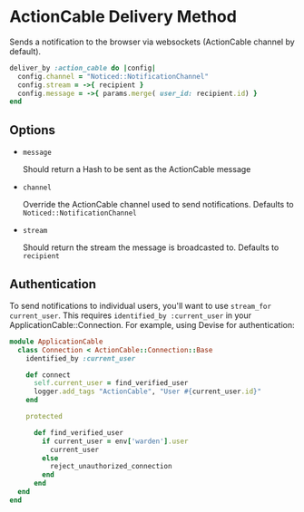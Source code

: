 # ActionCable Delivery Method

Sends a notification to the browser via websockets (ActionCable channel by default).

```ruby
deliver_by :action_cable do |config|
  config.channel = "Noticed::NotificationChannel"
  config.stream = ->{ recipient }
  config.message = ->{ params.merge( user_id: recipient.id) }
end
```

## Options

* `message`

  Should return a Hash to be sent as the ActionCable message

* `channel`

  Override the ActionCable channel used to send notifications. Defaults to `Noticed::NotificationChannel`

* `stream`

  Should return the stream the message is broadcasted to. Defaults to `recipient`

## Authentication

To send notifications to individual users, you'll want to use `stream_for current_user`. This requires `identified_by :current_user` in your ApplicationCable::Connection. For example, using Devise for authentication:

```ruby
module ApplicationCable
  class Connection < ActionCable::Connection::Base
    identified_by :current_user

    def connect
      self.current_user = find_verified_user
      logger.add_tags "ActionCable", "User #{current_user.id}"
    end

    protected

      def find_verified_user
        if current_user = env['warden'].user
          current_user
        else
          reject_unauthorized_connection
        end
      end
  end
end
```
